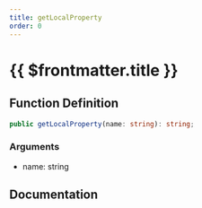 ```yaml
---
title: getLocalProperty
order: 0
---
```


# {{ $frontmatter.title }}

## Function Definition

```ts
public getLocalProperty(name: string): string;
```

### Arguments

* name: string

## Documentation

<!--@include: ./parts/getLocalProperty.md-->
